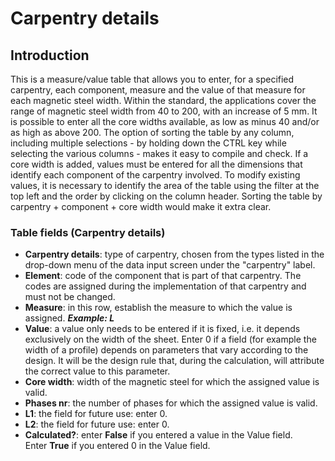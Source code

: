 # Carpentry details

## Introduction
This is a measure/value table that allows you to enter, for a specified carpentry, each component, measure and the value of that measure for each magnetic steel width.
Within the standard, the applications cover the range of magnetic steel width from 40 to 200, with an increase of 5 mm. It is possible to enter all the core widths available, as low as minus 40 and/or as high as above 200. 
The option of sorting the table by any column, including multiple selections - by holding down the CTRL key while selecting the various columns - makes it easy to compile and check. If a core width is added, values must be entered for all the dimensions that identify each component of the carpentry involved. To modify existing values, it is necessary to identify the area of the table using the filter at the top left and the order by clicking on the column header. Sorting the table by carpentry + component + core width would make it extra clear.

### Table fields (Carpentry details)

- **Carpentry details**: type of carpentry, chosen from the types listed in the drop-down menu of the data input screen under the "carpentry" label.
- **Element**: code of the component that is part of that carpentry. The codes are assigned during the implementation of that carpentry and must not be changed.
- **Measure**: in this row, establish the measure to which the value is assigned. 
***Example: L***
- **Value**: a value only needs to be entered if it is fixed, i.e. it depends exclusively on the width of the sheet. Enter 0 if a field (for example the width of a profile) depends on parameters that vary according to the design. It will be the design rule that, during the calculation, will attribute the correct value to this parameter.
- **Core width**: width of the magnetic steel for which the assigned value is valid.
- **Phases nr**: the number of phases for which the assigned value is valid.
- **L1**: the field for future use: enter 0.
- **L2**: the field for future use: enter 0.
- **Calculated?**: enter **False** if you entered a value in the Value field.<br>
Enter **True** if you entered 0 in the Value field.
